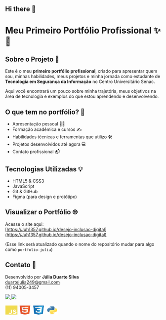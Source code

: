 ## Hi there 👋

# Meu Primeiro Portfólio Profissional ✨💼

## Sobre o Projeto 📌
Este é o meu **primeiro portfólio profissional**, criado para apresentar quem sou, minhas habilidades, meus projetos e minha jornada como estudante de **Tecnologia em Segurança da Informação** no Centro Universitário Senac.  

Aqui você encontrará um pouco sobre minha trajetória, meus objetivos na área de tecnologia e exemplos do que estou aprendendo e desenvolvendo.

## O que tem no portfólio? 🧠
- Apresentação pessoal 🙋‍♀️  
- Formação acadêmica e cursos ✍️  
- Habilidades técnicas e ferramentas que utilizo 🛠️  
- Projetos desenvolvidos até agora 💻  
- Contato profissional 📬  

## Tecnologias Utilizadas 💡
- HTML5 & CSS3  
- JavaScript  
- Git & GitHub  
- Figma (para design e protótipo)

## Visualizar o Portfólio 🌐
Acesse o site aqui:  
[https://Juh1357.github.io/desejo-inclusao-digital](https://Juh1357.github.io/desejo-inclusao-digital)

(Esse link será atualizado quando o nome do repositório mudar para algo como `portfolio-julia`)

## Contato 📱
Desenvolvido por **Júlia Duarte Silva**  
duartejulia249@gmail.com  
(11) 94005-3457
<div>
  <a href="https://github.com/Juh1357">
    <img height="180em" src="https://github-readme-stats.vercel.app/api?username=Juh1357&show_icons=true&theme=dracula&include_all_commits=true&count_private=true"/>
    <img height="180em" src="https://github-readme-stats.vercel.app/api/top-langs/?username=Juh1357&layout=compact&langs_count=8&theme=gruvbox"/>
  </a>
</div>

<div style="display: inline_block"><br>
  <img align="center" alt="Juh-Js" height="30" width="40" src="https://raw.githubusercontent.com/devicons/devicon/master/icons/javascript/javascript-plain.svg">
  <img align="center" alt="Juh-HTML" height="30" width="40" src="https://raw.githubusercontent.com/devicons/devicon/master/icons/html5/html5-original.svg">
  <img align="center" alt="Juh-CSS" height="30" width="40" src="https://raw.githubusercontent.com/devicons/devicon/master/icons/css3/css3-original.svg">
  <img align="center" alt="Juh-Python" height="30" width="40" src="https://raw.githubusercontent.com/devicons/devicon/master/icons/python/python-original.svg">
</div>

